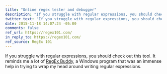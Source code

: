 ```yaml
---
title: "Online regex tester and debugger"
description: "If you struggle with regular expressions, you should check out this tool."
twitter_text: "If you struggle with regular expressions, you should check out this tool."
date: 2015-11-18 14:07:24 -05:00
comments: false
ref_url: https://regex101.com/
in_reply_to: https://regex101.com/
ref_source: RegEx 101
---
```


If you struggle with regular expressions, you should check out this tool. It reminds me a lot of [RegEx Buddy](http://www.regexbuddy.com/), a Windows program that was an immense help in trying to wrap my head around writing regular expressions.